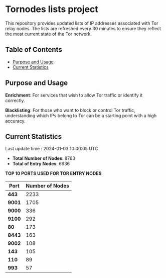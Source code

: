 # Tornodes lists project

This repository provides updated lists of IP addresses associated with Tor relay nodes. The lists are refreshed every 30 minutes to ensure they reflect the most current state of the Tor network.

## Table of Contents

- [Purpose and Usage](#purpose-and-usage)
- [Current Statistics](#current-statistics)


## Purpose and Usage

**Enrichment**: For services that wish to allow Tor traffic or identify it correctly.

**Blacklisting**: For those who want to block or control Tor traffic, understanding which IPs belong to Tor can be a starting point with a high accuracy.

## Current Statistics

Last update time : 2024-01-03 10:00:05 UTC

- **Total Number of Nodes**: 8763
- **Total of Entry Nodes**: 6636

**TOP 10 PORTS USED FOR TOR ENTRY NODES**

| **Port** | **Number of Nodes** |
|------|-----------------|
| **443**   | 2233  |
| **9001**   | 1705  |
| **9000**   | 336  |
| **9100**   | 292  |
| **80**   | 173  |
| **8443**   | 163  |
| **9002**   | 108  |
| **143**   | 105  |
| **110**   | 89  |
| **993**   | 57  |

